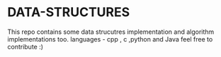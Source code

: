 # DATA-STRUCTURES

This repo contains some data strucutres implementation and algorithm implementations too.
languages - cpp , c ,python and Java
feel free to contribute :)
